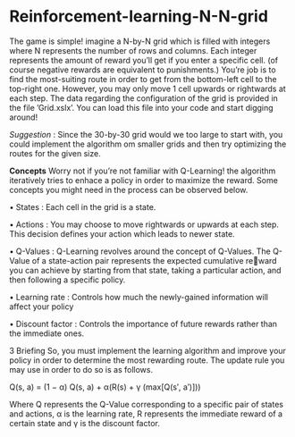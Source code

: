 # Reinforcement-learning-N-N-grid
The game is simple! imagine a N-by-N grid which is filled with integers
where N represents the number of rows and columns. Each integer represents
the amount of reward you’ll get if you enter a specific cell. (of course negative
rewards are equivalent to punishments.) You’re job is to find the most-suiting
route in order to get from the bottom-left cell to the top-right one. However,
you may only move 1 cell upwards or rightwards at each step. The data
regarding the configuration of the grid is provided in the file ’Grid.xslx’.
You can load this file into your code and start digging around!

*Suggestion* : Since the 30-by-30 grid would we too large to start with, you
could implement the algorithm om smaller grids and then try optimizing the
routes for the given size.

**Concepts**
Worry not if you’re not familiar with Q-Learning! the algorithm iteratively
tries to enhace a policy in order to maximize the reward. Some concepts you
might need in the process can be observed below.

• States : Each cell in the grid is a state.

• Actions : You may choose to move rightwards or upwards at each
step. This decision defines your action which leads to newer state.

• Q-Values : Q-Learning revolves around the concept of Q-Values. The
Q-Value of a state-action pair represents the expected cumulative reward you can achieve by starting from that state, taking a particular
action, and then following a specific policy.

• Learning rate : Controls how much the newly-gained information will
affect your policy

• Discount factor : Controls the importance of future rewards rather
than the immediate ones.

3 Briefing
So, you must implement the learning algorithm and improve your policy
in order to determine the most rewarding route. The update rule you may
use in order to do so is as follows.

Q(s, a) = (1 − α) Q(s, a) + α(R(s) + γ (max[Q(s′, a′)]))

Where Q represents the Q-Value corresponding to a specific pair of states
and actions, α is the learning rate, R represents the immediate reward of a
certain state and γ is the discount factor.
